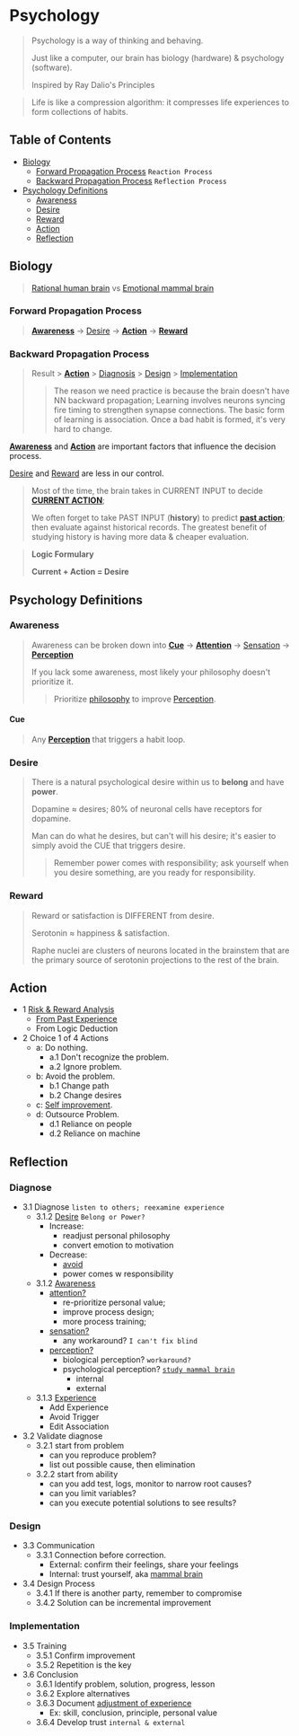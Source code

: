 # Psychology
>
> Psychology is a way of thinking and behaving.  
>
> Just like a computer, our brain has biology (hardware) & psychology (software).
>
> Inspired by Ray Dalio's Principles

> Life is like a compression algorithm: it compresses life experiences to form collections of habits.

## Table of Contents

- [Biology](#biology)
  - [Forward Propagation Process](#forward-propagation-process) `Reaction Process`
  - [Backward Propagation Process](#backward-propagation-process) `Reflection Process`
- [Psychology Definitions](#psychology-definitions)
  - [Awareness](#awareness)
  - [Desire](#desire)
  - [Reward](#reward)
  - [Action](#action)
  - [Reflection](#reflection)

## Biology
>
> [Rational human brain](nervous.md#human-brain) vs [Emotional mammal brain](nervous.md#mammal-brain)

### Forward Propagation Process

> [**Awareness**](#awareness) → [Desire](#desire) → [**Action**](#action) → [**Reward**](#reward)

### Backward Propagation Process
>
> Result > [**Action**](#action) > [Diagnosis](#diagnose) > [Design](#design) > [Implementation](#implementation)
> > The reason we need practice is because the brain doesn't have NN backward propagation;
> > Learning involves neurons syncing fire timing to strengthen synapse connections. The basic form of learning is association. Once a bad habit is formed, it's very hard to change.

[**Awareness**](#awareness) and [**Action**](#action) are important factors that influence the decision process.

[Desire](#desire) and [Reward](#reward) are less in our control.

> Most of the time, the brain takes in CURRENT INPUT to decide [**CURRENT ACTION**](#action);
>
> We often forget to take PAST INPUT (**history**) to predict [**past action**](#action); then evaluate against historical records. The greatest benefit of studying history is having more data & cheaper evaluation.

> **Logic Formulary**
>
> **Current + Action = Desire**

## Psychology Definitions

### Awareness
>
> Awareness can be broken down into [**Cue**](#cue) → [**Attention**](#awareness) → [Sensation](psychology.md#2-sensation) → [**Perception**](psychology.md#3-perception)
>
> If you lack some awareness, most likely your philosophy doesn't prioritize it.
> > Prioritize [philosophy](./experience.md#philosophy) to improve [Perception](psychology.md#3-perception).

#### Cue
>
> Any [**Perception**](./psychology.md#3-perception) that triggers a habit loop.

### Desire
>
> There is a natural psychological desire within us to **belong** and have **power**.
>
> Dopamine ≈ desires; 80% of neuronal cells have receptors for dopamine.
>
> Man can do what he desires, but can't will his desire; it's easier to simply avoid the CUE that triggers desire.
>
> > Remember power comes with responsibility; ask yourself when you desire something, are you ready for responsibility.

### Reward
>
> Reward or satisfaction is DIFFERENT from desire.
>
> Serotonin ≈ happiness & satisfaction.
>
> Raphe nuclei are clusters of neurons located in the brainstem that are the primary source of serotonin projections to the rest of the brain.

## Action

- 1 [Risk & Reward Analysis](experience.md#risk-reward)
  - [From Past Experience](experience.md)
  - From Logic Deduction
- 2 Choice 1 of 4 Actions
  - a: Do nothing.
    - a.1 Don't recognize the problem.
    - a.2 Ignore problem.
  - b: Avoid the problem.
    - b.1 Change path
    - b.2 Change desires
  - c: [Self improvement](#reflection).
  - d: Outsource Problem.
    - d.1 Reliance on people
    - d.2 Reliance on machine

## Reflection

### Diagnose

- 3.1 Diagnose `listen to others; reexamine experience`
  - 3.1.2 [Desire](#desire) `Belong or Power?`
    - Increase:
      - readjust personal philosophy
      - convert emotion to motivation
    - Decrease:
      - [avoid](#evaluation-2-avoid-problem)
      - power comes w responsibility
  - 3.1.2 [Awareness](#awareness)
    - [attention?](psychology.md#1-attention)
      - re-prioritize personal value;
      - improve process design;
      - more process training;
    - [sensation?](psychology.md#2-sensation)
      - any workaround? `I can't fix blind`
    - [perception?](./psychology.md#3-perception)
      - biological perception? `workaround?`
      - psychological perception? [`study mammal brain`](psychology.md#3-perception)
        - internal
        - external
  - 3.1.3 [Experience](psychology.md#4-experience)
    - Add Experience
    - Avoid Trigger
    - Edit Association
- 3.2 Validate diagnose
  - 3.2.1 start from problem
    - can you reproduce problem?
    - list out possible cause, then elimination
  - 3.2.2 start from ability
    - can you add test, logs, monitor to narrow root causes?
    - can you limit variables?
    - can you execute potential solutions to see results?

### Design

- 3.3 Communication
  - 3.3.1 Connection before correction.
    - External: confirm their feelings, share your feelings
    - Internal: trust yourself, aka [mammal brain](nervous.md#mammal-brain)
- 3.4 Design Process
  - 3.4.1 If there is another party, remember to compromise
  - 3.4.2 Solution can be incremental improvement

### Implementation

- 3.5 Training
  - 3.5.1 Confirm improvement
  - 3.5.2 Repetition is the key
- 3.6 Conclusion
  - 3.6.1 Identify problem, solution, progress, lesson
  - 3.6.2 Explore alternatives
  - 3.6.3 Document [adjustment of experience](#experience)
    - Ex: skill, conclusion, principle, personal value
  - 3.6.4 Develop trust `internal & external`
